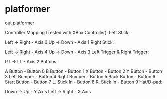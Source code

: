 # platformer
out platformer


Controller Mapping (Tested with XBox Controller):
Left Stick:

Left -> Right   - Axis 0
Up   -> Down    - Axis 1
Right Stick:

Left -> Right   - Axis 4
Up   -> Down    - Axis 3
Left Trigger & Right Trigger:

RT -> LT        - Axis 2
Buttons:

A Button        - Button 0
B Button        - Button 1
X Button        - Button 2
Y Button        - Button 3
Left Bumper     - Button 4
Right Bumper    - Button 5
Back Button     - Button 6
Start Button    - Button 7
L. Stick In     - Button 8
R. Stick In     - Button 9
Hat/D-pad:

Down -> Up      - Y Axis
Left -> Right   - X Axis
